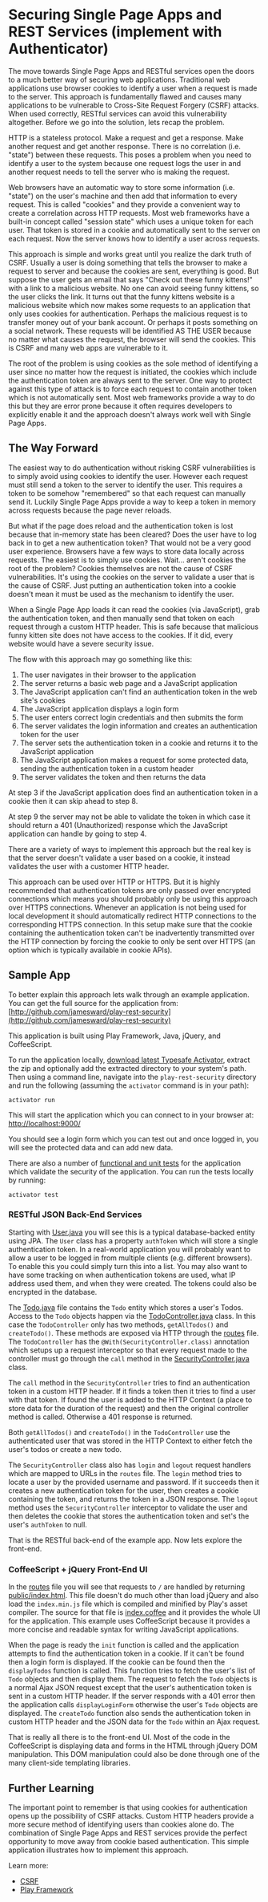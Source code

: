 Securing Single Page Apps and REST Services (implement with Authenticator)
===========================================

The move towards Single Page Apps and RESTful services open the doors to a much better way of securing web applications.  Traditional web applications use browser cookies to identify a user when a request is made to the server.  This approach is fundamentally flawed and causes many applications to be vulnerable to Cross-Site Request Forgery (CSRF) attacks.  When used correctly, RESTful services can avoid this vulnerability altogether.  Before we go into the solution, lets recap the problem.

HTTP is a stateless protocol.  Make a request and get a response.  Make another request and get another response.  There is no correlation (i.e. "state") between these requests.  This poses a problem when you need to identify a user to the system because one request logs the user in and another request needs to tell the server who is making the request.

Web browsers have an automatic way to store some information (i.e. "state") on the user's machine and then add that information to every request.  This is called "cookies" and they provide a convenient way to create a correlation across HTTP requests.  Most web frameworks have a built-in concept called "session state" which uses a unique token for each user.  That token is stored in a cookie and automatically sent to the server on each request.  Now the server knows how to identify a user across requests.

This approach is simple and works great until you realize the dark truth of CSRF.  Usually a user is doing something that tells the browser to make a request to server and because the cookies are sent, everything is good.  But suppose the user gets an email that says "Check out these funny kittens!" with a link to a malicious website.  No one can avoid seeing funny kittens, so the user clicks the link.  It turns out that the funny kittens website is a malicious website which now makes some requests to an application that only uses cookies for authentication.  Perhaps the malicious request is to transfer money out of your bank account.  Or perhaps it posts something on a social network.  These requests will be identified AS THE USER because no matter what causes the request, the browser will send the cookies.  This is CSRF and many web apps are vulnerable to it.

The root of the problem is using cookies as the sole method of identifying a user since no matter how the request is initiated, the cookies which include the authentication token are always sent to the server.  One way to protect against this type of attack is to force each request to contain another token which is not automatically sent.  Most web frameworks provide a way to do this but they are error prone because it often requires developers to explicitly enable it and the approach doesn't always work well with Single Page Apps.


The Way Forward
---------------

The easiest way to do authentication without risking CSRF vulnerabilities is to simply avoid using cookies to identify the user.  However each request must still send a token to the server to identify the user.  This requires a token to be somehow "remembered" so that each request can manually send it.  Luckily Single Page Apps provide a way to keep a token in memory across requests because the page never reloads.

But what if the page does reload and the authentication token is lost because that in-memory state has been cleared?  Does the user have to log back in to get a new authentication token?  That would not be a very good user experience.  Browsers have a few ways to store data locally across requests.  The easiest is to simply use cookies.  Wait...  aren't cookies the root of the problem?  Cookies themselves are not the cause of CSRF vulnerabilities.  It's using the cookies on the server to validate a user that is the cause of CSRF.  Just putting an authentication token into a cookie doesn't mean it must be used as the mechanism to identify the user.

When a Single Page App loads it can read the cookies (via JavaScript), grab the authentication token, and then manually send that token on each request through a custom HTTP header.  This is safe because that malicious funny kitten site does not have access to the cookies.  If it did, every website would have a severe security issue.

The flow with this approach may go something like this:

1. The user navigates in their browser to the application
2. The server returns a basic web page and a JavaScript application
3. The JavaScript application can't find an authentication token in the web site's cookies
4. The JavaScript application displays a login form
5. The user enters correct login credentials and then submits the form
6. The server validates the login information and creates an authentication token for the user
7. The server sets the authentication token in a cookie and returns it to the JavaScript application
8. The JavaScript application makes a request for some protected data, sending the authentication token in a custom header
9. The server validates the token and then returns the data

At step 3 if the JavaScript application does find an authentication token in a cookie then it can skip ahead to step 8.

At step 9 the server may not be able to validate the token in which case it should return a 401 (Unauthorized) response which the JavaScript application can handle by going to step 4.

There are a variety of ways to implement this approach but the real key is that the server doesn't validate a user based on a cookie, it instead validates the user with a customer HTTP header.

This approach can be used over HTTP or HTTPS.  But it is highly recommended that authentication tokens are only passed over encrypted connections which means you should probably only be using this approach over HTTPS connections.  Whenever an application is not being used for local development it should automatically redirect HTTP connections to the corresponding HTTPS connection.  In this setup make sure that the cookie containing the authentication token can't be inadvertently transmitted over the HTTP connection by forcing the cookie to only be sent over HTTPS (an option which is typically available in cookie APIs).


Sample App
----------

To better explain this approach lets walk through an example application.  You can get the full source for the application from: [http://github.com/jamesward/play-rest-security](http://github.com/jamesward/play-rest-security)

This application is built using Play Framework, Java, jQuery, and CoffeeScript.

To run the application locally, [download latest Typesafe Activator](http://www.playframework.com/download), extract the zip and optionally add the extracted directory to your system's path.  Then using a command line, navigate into the `play-rest-security` directory and run the following (assuming the `activator` command is in your path):

    activator run

This will start the application which you can connect to in your browser at: [http://localhost:9000/](http://localhost:9000/)

You should see a login form which you can test out and once logged in, you will see the protected data and can add new data.

There are also a number of [functional and unit tests](https://github.com/jamesward/play-rest-security/tree/master/test) for the application which validate the security of the application.  You can run the tests locally by running:

    activator test

### RESTful JSON Back-End Services

Starting with [User.java](https://github.com/jamesward/play-rest-security/tree/master/app/models/User.java) you will see this is a typical database-backed entity using JPA.  The `User` class has a property `authToken` which will store a single authentication token.  In a real-world application you will probably want to allow a user to be logged in from multiple clients (e.g. different browsers).  To enable this you could simply turn this into a list.  You may also want to have some tracking on when authentication tokens are used, what IP address used them, and when they were created.  The tokens could also be encrypted in the database.

The [Todo.java](https://github.com/jamesward/play-rest-security/tree/master/app/models/Todo.java) file contains the `Todo` entity which stores a user's Todos.  Access to the `Todo` objects happen via the [TodoController.java](https://github.com/jamesward/play-rest-security/tree/master/app/controllers/TodoController.java) class.  In this case the `TodoController` only has two methods, `getAllTodos()` and `createTodo()`.  These methods are exposed via HTTP through the [routes](https://github.com/jamesward/play-rest-security/tree/master/conf/routes) file.  The `TodoController` has the `@With(SecurityController.class)` annotation which setups up a request interceptor so that every request made to the controller must go through the `call` method in the [SecurityController.java](https://github.com/jamesward/play-rest-security/tree/master/app/controllers/SecurityController.java) class.

The `call` method in the `SecurityController` tries to find an authentication token in a custom HTTP header.  If it finds a token then it tries to find a user with that token.  If found the user is added to the HTTP Context (a place to store data for the duration of the request) and then the original controller method is called.  Otherwise a 401 response is returned.

Both `getAllTodos()` and `createTodo()` in the `TodoController` use the authenticated user that was stored in the HTTP Context to either fetch the user's todos or create a new todo.

The `SecurityController` class also has `login` and `logout` request handlers which are mapped to URLs in the `routes` file.  The `login` method tries to locate a user by the provided username and password.  If it succeeds then it creates a new authentication token for the user, then creates a cookie containing the token, and returns the token in a JSON response.  The `logout` method uses the `SecurityController` interceptor to validate the user and then deletes the cookie that stores the authentication token and set's the user's `authToken` to null.

That is the RESTful back-end of the example app.  Now lets explore the front-end.

### CoffeeScript + jQuery Front-End UI

In the [routes](https://github.com/jamesward/play-rest-security/tree/master/conf/routes) file you will see that requests to `/` are handled by returning [public/index.html](https://github.com/jamesward/play-rest-security/tree/master/public/index.html).  This file doesn't do much other than load jQuery and also load the `index.min.js` file which is compiled and minified by Play's asset compiler.  The source for that file is [index.coffee](https://github.com/jamesward/play-rest-security/tree/master/app/assets/javascripts/index.coffee) and it provides the whole UI for the application.  This example uses CoffeeScript because it provides a more concise and readable syntax for writing JavaScript applications.

When the page is ready the `init` function is called and the application attempts to find the authentication token in a cookie.  If it can't be found then a login form is displayed.  If the cookie can be found then the `displayTodos` function is called.  This function tries to fetch the user's list of `Todo` objects and then display them.  The request to fetch the `Todo` objects is a normal Ajax JSON request except that the user's authentication token is sent in a custom HTTP header.  If the server responds with a 401 error then the application calls `displayLoginForm` otherwise the user's `Todo` objects are displayed.  The `createTodo` function also sends the authentication token in custom HTTP header and the JSON data for the `Todo` within an Ajax request.

That is really all there is to the front-end UI.  Most of the code in the CoffeeScript is displaying data and forms in the HTML through jQuery DOM manipulation.  This DOM manipulation could also be done through one of the many client-side templating libraries.


Further Learning
----------------

The important point to remember is that using cookies for authentication opens up the possibility of CSRF attacks.  Custom HTTP headers provide a more secure method of identifying users than cookies alone do.  The combination of Single Page Apps and REST services provide the perfect opportunity to move away from cookie based authentication.  This simple application illustrates how to implement this approach.

Learn more:

- [CSRF](http://en.wikipedia.org/wiki/XSRF)
- [Play Framework](http://playframework.com)
